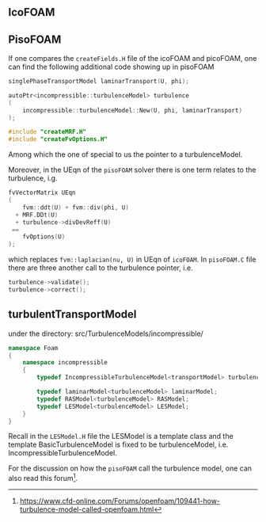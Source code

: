 #

## IcoFOAM


## PisoFOAM
If one compares the `createFields.H` file of the icoFOAM and picoFOAM, one can find the following additional code showing up in pisoFOAM
```cpp
singlePhaseTransportModel laminarTransport(U, phi);

autoPtr<incompressible::turbulenceModel> turbulence
(
    incompressible::turbulenceModel::New(U, phi, laminarTransport)
);

#include "createMRF.H"
#include "createFvOptions.H"
```
Among which the one of special to us the pointer to a turbulenceModel.


Moreover, in the UEqn of the `pisoFOAM` solver there is one term relates to the turbulence, i.g.
```cpp
fvVectorMatrix UEqn
(
    fvm::ddt(U) + fvm::div(phi, U)
  + MRF.DDt(U)
  + turbulence->divDevReff(U)
 ==
    fvOptions(U)
);
```
which replaces `fvm::laplacian(nu, U)` in UEqn of `icoFOAM`. In `pisoFOAM.C` file there are three another call to the turbulence pointer, i.e.
```cpp
turbulence->validate();
turbulence->correct();
```

## turbulentTransportModel
under the directory: src/TurbulenceModels/incompressible/

```cpp
namespace Foam
{
    namespace incompressible
    {
        typedef IncompressibleTurbulenceModel<transportModel> turbulenceModel;

        typedef laminarModel<turbulenceModel> laminarModel;
        typedef RASModel<turbulenceModel> RASModel;
        typedef LESModel<turbulenceModel> LESModel;
    }
}
```

Recall in the `LESModel.H` file the LESModel is a template class and the template BasicTurbulenceModel is fixed to be turbulenceModel, i.e. IncompressibleTurbulenceModel<transportModel>.


For the discussion on how the `pisoFOAM` call the turbulence model, one can also read this forum[^1].

[^1]: https://www.cfd-online.com/Forums/openfoam/109441-how-turbulence-model-called-openfoam.html
